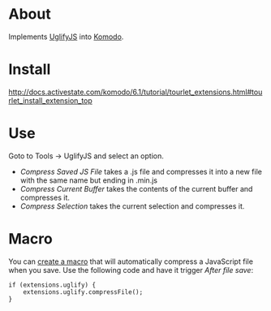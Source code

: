 # About

Implements [UglifyJS](https://github.com/mishoo/UglifyJS) into [Komodo](http://www.activestate.com/komodo-ide). 

# Install

http://docs.activestate.com/komodo/6.1/tutorial/tourlet_extensions.html#tourlet_install_extension_top

# Use

Goto to Tools -> UglifyJS and select an option.

* _Compress Saved JS File_ takes a .js file and compresses it into a new file with the same name but ending in .min.js
* _Compress Current Buffer_ takes the contents of the current buffer and compresses it.
* _Compress Selection_ takes the current selection and compresses it.

# Macro

You can [create a macro](http://docs.activestate.com/komodo/6.1/macros.html#macros_top) that will automatically compress a JavaScript file when you save. Use the following code and have it trigger _After file save_:

    if (extensions.uglify) {
        extensions.uglify.compressFile();
    }